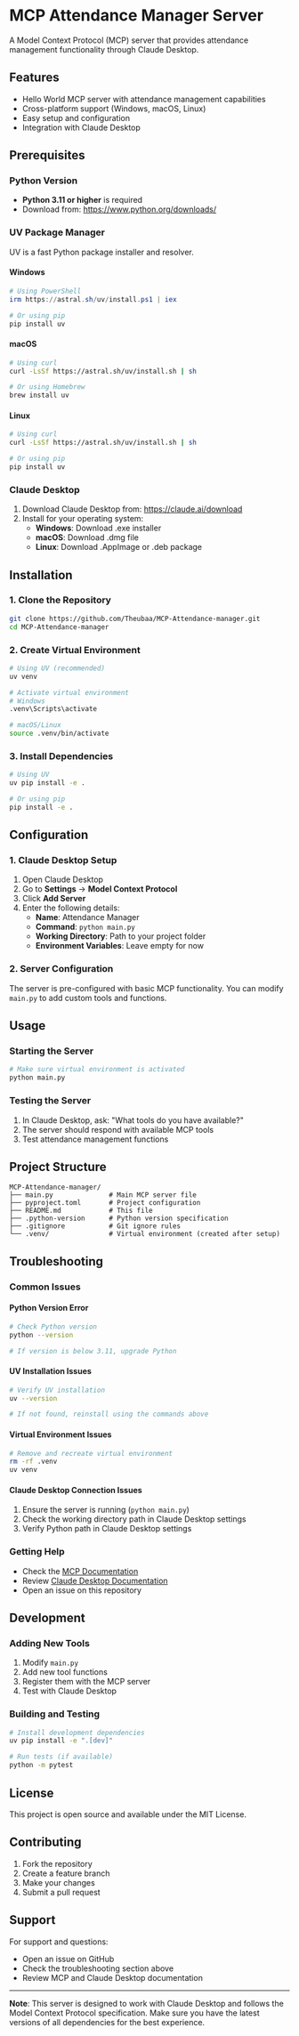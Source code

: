 # MCP Attendance Manager Server

A Model Context Protocol (MCP) server that provides attendance management functionality through Claude Desktop.

## Features

- Hello World MCP server with attendance management capabilities
- Cross-platform support (Windows, macOS, Linux)
- Easy setup and configuration
- Integration with Claude Desktop

## Prerequisites

### Python Version
- **Python 3.11 or higher** is required
- Download from: https://www.python.org/downloads/

### UV Package Manager
UV is a fast Python package installer and resolver.

#### Windows
```powershell
# Using PowerShell
irm https://astral.sh/uv/install.ps1 | iex

# Or using pip
pip install uv
```

#### macOS
```bash
# Using curl
curl -LsSf https://astral.sh/uv/install.sh | sh

# Or using Homebrew
brew install uv
```

#### Linux
```bash
# Using curl
curl -LsSf https://astral.sh/uv/install.sh | sh

# Or using pip
pip install uv
```

### Claude Desktop
1. Download Claude Desktop from: https://claude.ai/download
2. Install for your operating system:
   - **Windows**: Download .exe installer
   - **macOS**: Download .dmg file
   - **Linux**: Download .AppImage or .deb package

## Installation

### 1. Clone the Repository
```bash
git clone https://github.com/Theubaa/MCP-Attendance-manager.git
cd MCP-Attendance-manager
```

### 2. Create Virtual Environment
```bash
# Using UV (recommended)
uv venv

# Activate virtual environment
# Windows
.venv\Scripts\activate

# macOS/Linux
source .venv/bin/activate
```

### 3. Install Dependencies
```bash
# Using UV
uv pip install -e .

# Or using pip
pip install -e .
```

## Configuration

### 1. Claude Desktop Setup
1. Open Claude Desktop
2. Go to **Settings** → **Model Context Protocol**
3. Click **Add Server**
4. Enter the following details:
   - **Name**: Attendance Manager
   - **Command**: `python main.py`
   - **Working Directory**: Path to your project folder
   - **Environment Variables**: Leave empty for now

### 2. Server Configuration
The server is pre-configured with basic MCP functionality. You can modify `main.py` to add custom tools and functions.

## Usage

### Starting the Server
```bash
# Make sure virtual environment is activated
python main.py
```

### Testing the Server
1. In Claude Desktop, ask: "What tools do you have available?"
2. The server should respond with available MCP tools
3. Test attendance management functions

## Project Structure

```
MCP-Attendance-manager/
├── main.py              # Main MCP server file
├── pyproject.toml       # Project configuration
├── README.md            # This file
├── .python-version      # Python version specification
├── .gitignore           # Git ignore rules
└── .venv/               # Virtual environment (created after setup)
```

## Troubleshooting

### Common Issues

#### Python Version Error
```bash
# Check Python version
python --version

# If version is below 3.11, upgrade Python
```

#### UV Installation Issues
```bash
# Verify UV installation
uv --version

# If not found, reinstall using the commands above
```

#### Virtual Environment Issues
```bash
# Remove and recreate virtual environment
rm -rf .venv
uv venv
```

#### Claude Desktop Connection Issues
1. Ensure the server is running (`python main.py`)
2. Check the working directory path in Claude Desktop settings
3. Verify Python path in Claude Desktop settings

### Getting Help
- Check the [MCP Documentation](https://modelcontextprotocol.io/)
- Review [Claude Desktop Documentation](https://docs.anthropic.com/claude/docs/claude-desktop)
- Open an issue on this repository

## Development

### Adding New Tools
1. Modify `main.py`
2. Add new tool functions
3. Register them with the MCP server
4. Test with Claude Desktop

### Building and Testing
```bash
# Install development dependencies
uv pip install -e ".[dev]"

# Run tests (if available)
python -m pytest
```

## License

This project is open source and available under the MIT License.

## Contributing

1. Fork the repository
2. Create a feature branch
3. Make your changes
4. Submit a pull request

## Support

For support and questions:
- Open an issue on GitHub
- Check the troubleshooting section above
- Review MCP and Claude Desktop documentation

---

**Note**: This server is designed to work with Claude Desktop and follows the Model Context Protocol specification. Make sure you have the latest versions of all dependencies for the best experience.
